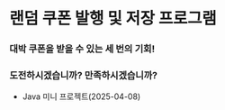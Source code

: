# 랜덤 쿠폰 발행 및 저장 프로그램

### 대박 쿠폰을 받을 수 있는 세 번의 기회! 
### 도전하시겠습니까? 만족하시겠습니까?

* Java 미니 프로젝트(2025-04-08)

